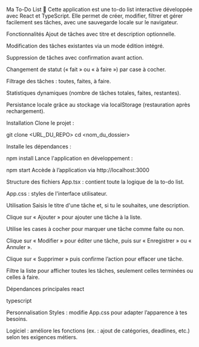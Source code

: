 Ma To-Do List 📝
Cette application est une to-do list interactive développée avec React et TypeScript. Elle permet de créer, modifier, filtrer et gérer facilement ses tâches, avec une sauvegarde locale sur le navigateur.

Fonctionnalités
Ajout de tâches avec titre et description optionnelle.

Modification des tâches existantes via un mode édition intégré.

Suppression de tâches avec confirmation avant action.

Changement de statut (« fait » ou « à faire ») par case à cocher.

Filtrage des tâches : toutes, faites, à faire.

Statistiques dynamiques (nombre de tâches totales, faites, restantes).

Persistance locale grâce au stockage via localStorage (restauration après rechargement).

Installation
Clone le projet :

git clone <URL_DU_REPO>
cd <nom_du_dossier>

Installe les dépendances :

npm install
Lance l'application en développement :

npm start
Accède à l’application via http://localhost:3000

Structure des fichiers
App.tsx : contient toute la logique de la to-do list.

App.css : styles de l'interface utilisateur.

Utilisation
Saisis le titre d'une tâche et, si tu le souhaites, une description.

Clique sur « Ajouter » pour ajouter une tâche à la liste.

Utilise les cases à cocher pour marquer une tâche comme faite ou non.

Clique sur « Modifier » pour éditer une tâche, puis sur « Enregistrer » ou « Annuler ».

Clique sur « Supprimer » puis confirme l’action pour effacer une tâche.

Filtre la liste pour afficher toutes les tâches, seulement celles terminées ou celles à faire.

Dépendances principales
react

typescript

Personnalisation
Styles : modifie App.css pour adapter l’apparence à tes besoins.

Logiciel : améliore les fonctions (ex. : ajout de catégories, deadlines, etc.) selon tes exigences métiers.